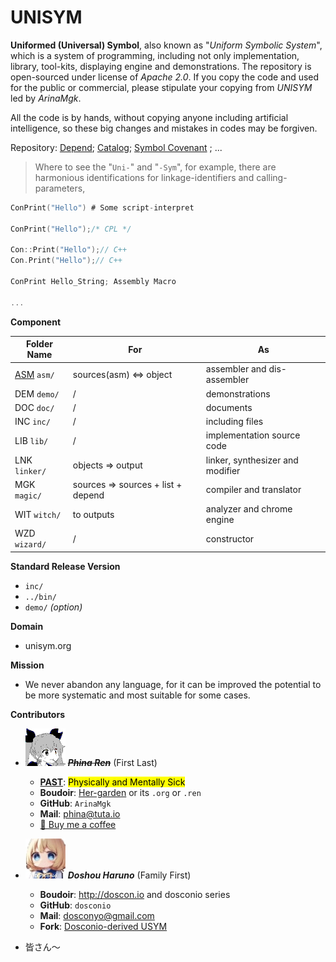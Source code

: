 # UNISYM

**Uniformed (Universal) Symbol**, also known as "*Uniform Symbolic System*", which is a system of programming, including not only implementation, library, tool-kits, displaying engine and demonstrations. The repository is open-sourced under license of *Apache 2.0*. If you copy the code and used for the public or commercial, please stipulate your copying from *UNISYM* led by *ArinaMgk*. 

All the code is by hands, without copying anyone including artificial intelligence, so these big changes and mistakes in codes may be forgiven.

Repository: [Depend](./doc/DEPEND.md); [Catalog](./doc/CATALOG.md); [Symbol Covenant](./doc/SYMBOL.md) ; ...

> Where to see the "`Uni-`" and "`-Sym`", for example, there are harmonious identifications for linkage-identifiers and calling-parameters, 

```c
ConPrint("Hello") # Some script-interpret

ConPrint("Hello");/* CPL */

Con::Print("Hello");// C++
Con.Print("Hello");// C++

ConPrint Hello_String; Assembly Macro

...
```

**Component**

| Folder Name        | For                                                     | As                                                         |
| ------------------ | ------------------------------------------------------------ | ------------------ |
| [ASM](./doc/AASM.md)  `asm/` | sources(asm) <=> object | assembler and dis-assembler |
| DEM `demo/` | / | demonstrations |
| DOC `doc/` | / | documents |
| INC `inc/` | / | including files |
| LIB `lib/` | / | implementation source code |
| LNK `linker/` | objects => output | linker, synthesizer and modifier |
| MGK `magic/` | sources => sources + list + depend | compiler and translator |
| WIT `witch/` | to outputs | analyzer and chrome engine |
| WZD `wizard/` | / | constructor |

**Standard Release Version**

- `inc/` 
- `../bin/` 
- `demo/` _(option)_ 

**Domain** 

- unisym.org

**Mission** 

- We never abandon any language, for it can be improved the potential to be more systematic and most suitable for some cases.



**Contributors** 

- ![Contributor ArinaMgk](./.picture/phina.head.bmp) <del> ***Phina Ren***</del> (First Last)  
    - [**PAST**](./doc/author/arina.md):  <mark>Physically and Mentally Sick</mark>  
    - **Boudoir**: [Her-garden](phina.net)  or its `.org` or `.ren` 
    - **GitHub**: `ArinaMgk` 
    - **Mail**: phina@tuta.io 
    - [🍨 Buy me a coffee](https://www.buymeacoffee.com/arinamgk) 

- ![Contributor Doshou Haruno](./.picture/haruno.head.jpg) ***Doshou Haruno*** (Family First)

    - **Boudoir**: http://doscon.io and dosconio series
    - **GitHub**: `dosconio` 
    - **Mail**: dosconyo@gmail.com 
    - **Fork**: [Dosconio-derived USYM](http://github.com/dosconio/unisym) 
- 皆さん～

